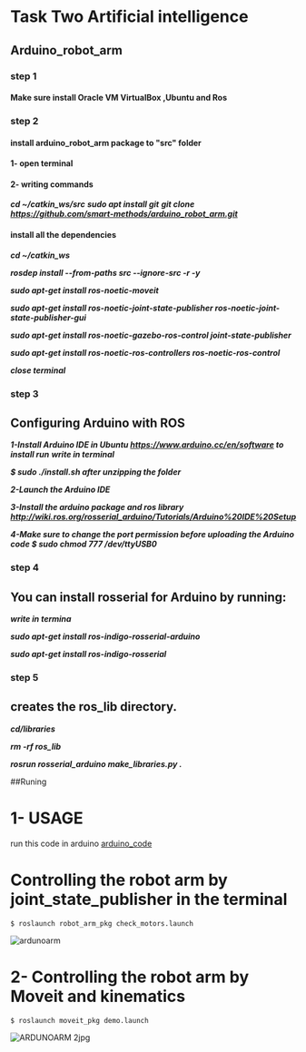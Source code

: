 # Task Two Artificial intelligence
## Arduino_robot_arm
### step 1 
#### Make sure install Oracle VM VirtualBox ,Ubuntu and Ros
### step 2
#### install arduino_robot_arm package to "src" folder
#### 1- open terminal
#### 2- writing commands

***cd ~/catkin_ws/src*** 
***sudo apt install git***
***git clone https://github.com/smart-methods/arduino_robot_arm.git***

#### install all the dependencies

 ***cd ~/catkin_ws***

 ***rosdep install --from-paths src --ignore-src -r -y***

 ***sudo apt-get install ros-noetic-moveit***

 ***sudo apt-get install ros-noetic-joint-state-publisher ros-noetic-joint-state-publisher-gui***

***sudo apt-get install ros-noetic-gazebo-ros-control joint-state-publisher***

***sudo apt-get install ros-noetic-ros-controllers ros-noetic-ros-control***

***close terminal***
### step 3
## Configuring Arduino with ROS
***1-Install Arduino IDE in Ubuntu https://www.arduino.cc/en/software to install run***
***write in terminal***

***$ sudo ./install.sh after unzipping the folder***


***2-Launch the Arduino IDE***

***3-Install the arduino package and ros library http://wiki.ros.org/rosserial_arduino/Tutorials/Arduino%20IDE%20Setup***

***4-Make sure to change the port permission before uploading the Arduino code $ sudo chmod 777 /dev/ttyUSB0***
### step 4
## You can install rosserial for Arduino by running:
***write in termina***

***sudo apt-get install ros-indigo-rosserial-arduino***

***sudo apt-get install ros-indigo-rosserial***

### step 5
## creates the ros_lib directory.

***cd<sketchbook>/libraries***
 
  ***rm -rf ros_lib***
  
  ***rosrun rosserial_arduino make_libraries.py .***
  
  ##Runing
  # 1- USAGE
run this code in arduino [arduino_code](https://github.com/smart-methods/arduino_robot_arm/blob/main/arduino_code/arduino_code.ino)
# Controlling the robot arm by joint_state_publisher in the terminal 


```
$ roslaunch robot_arm_pkg check_motors.launch
```
![ardunoarm](https://user-images.githubusercontent.com/79949101/181657623-d14b96fc-f7ad-47b1-bbb6-803667e4693e.jpg)


# 2- Controlling the robot arm by Moveit and kinematics

```
$ roslaunch moveit_pkg demo.launch
```
![ARDUNOARM 2jpg](https://user-images.githubusercontent.com/79949101/181657673-eed44a84-763f-4e4c-859a-3696d52541a0.jpg)

  

